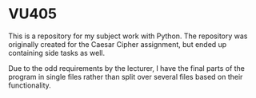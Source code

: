 # VU405
This is a repository for my subject work with Python. The repository was originally created for the Caesar Cipher assignment, but ended up containing side tasks as well.

Due to the odd requirements by the lecturer, I have the final parts of the program in single files rather than split over several files based on their functionality.
